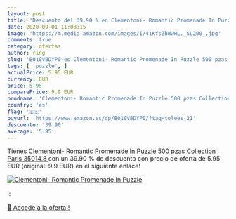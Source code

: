 ```yaml
---
layout: post
title: 'Descuento del 39.90 % en Clementoni- Romantic Promenade In Puzzle'
date: 2020-09-01 11:08:15
image: 'https://m.media-amazon.com/images/I/41KfsZhWwHL._SL200_.jpg'
comments: true
category: ofertas
author: ring
slug: 'B010VBDYP0-es Clementoni- Romantic Promenade In Puzzle 500 pzas...'
tags: [ 'puzzle', ]
actualPrice: 5.95 EUR
currency: EUR
price: 5.95
comparePrice: 9.9 EUR
prodname: 'Clementoni- Romantic Promenade In Puzzle 500 pzas Collection Paris  35014.8 '
country: 'es'
flag: '🇪🇸'
buyurl: 'https://www.amazon.es/dp/B010VBDYP0/?tag=tolees-21'
descuento: '39.90'
average: '5.95'
---
```


Tienes [Clementoni- Romantic Promenade In Puzzle 500 pzas Collection Paris  35014.8 ](https://www.amazon.es/dp/B010VBDYP0/?tag=tolees-21) con un 39.90 % de descuento con precio de oferta de 5.95 EUR (original: 9.9 EUR) en el siguiente enlace!

[![Clementoni- Romantic Promenade In Puzzle](https://m.media-amazon.com/images/I/41KfsZhWwHL._SL200_.jpg)](https://www.amazon.es/dp/B010VBDYP0/?tag=tolees-21)

ℹ️:


[🛒 Accede a la oferta!!](https://www.amazon.es/dp/B010VBDYP0/?tag=tolees-21)
